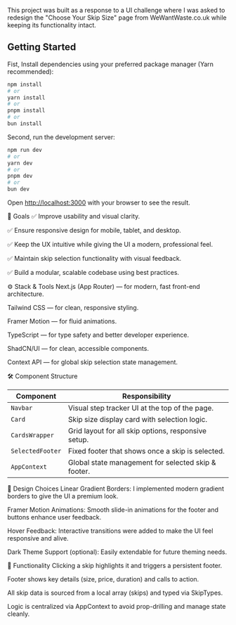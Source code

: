 This project was built as a response to a UI challenge where I was asked to redesign the "Choose Your Skip Size" page from WeWantWaste.co.uk while keeping its functionality intact.


## Getting Started

Fist, Install dependencies using your preferred package manager (Yarn recommended):

```bash
npm install
# or
yarn install
# or
pnpm install
# or
bun install

```

Second, run the development server:

```bash
npm run dev
# or
yarn dev
# or
pnpm dev
# or
bun dev
```

Open [http://localhost:3000](http://localhost:3000) with your browser to see the result.

🎯 Goals
✅ Improve usability and visual clarity.

✅ Ensure responsive design for mobile, tablet, and desktop.

✅ Keep the UX intuitive while giving the UI a modern, professional feel.

✅ Maintain skip selection functionality with visual feedback.

✅ Build a modular, scalable codebase using best practices.

⚙️ Stack & Tools
Next.js (App Router) — for modern, fast front-end architecture.

Tailwind CSS — for clean, responsive styling.

Framer Motion — for fluid animations.

TypeScript — for type safety and better developer experience.

ShadCN/UI — for clean, accessible components.

Context API — for global skip selection state management.


🛠️ Component Structure

| Component        | Responsibility                                      |
| ---------------- | --------------------------------------------------- |
| `Navbar`         | Visual step tracker UI at the top of the page.      |
| `Card`           | Skip size display card with selection logic.        |
| `CardsWrapper`   | Grid layout for all skip options, responsive setup. |
| `SelectedFooter` | Fixed footer that shows once a skip is selected.    |
| `AppContext`     | Global state management for selected skip & footer. |


📐 Design Choices
Linear Gradient Borders: I implemented modern gradient borders to give the UI a premium look.

Framer Motion Animations: Smooth slide-in animations for the footer and buttons enhance user feedback.

Hover Feedback: Interactive transitions were added to make the UI feel responsive and alive.

Dark Theme Support (optional): Easily extendable for future theming needs.


🧩 Functionality
Clicking a skip highlights it and triggers a persistent footer.

Footer shows key details (size, price, duration) and calls to action.

All skip data is sourced from a local array (skips) and typed via SkipTypes.

Logic is centralized via AppContext to avoid prop-drilling and manage state cleanly.